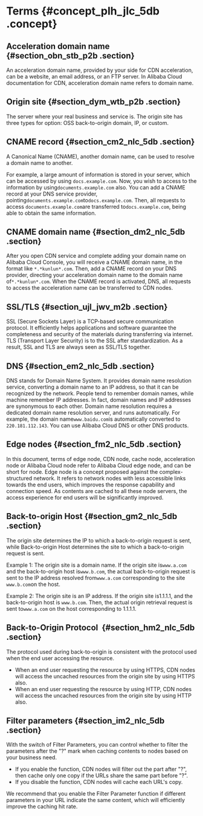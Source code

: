 # Terms {#concept_plh_jlc_5db .concept}

## Acceleration domain name {#section_obn_stb_p2b .section}

An acceleration domain name, provided by your side for CDN acceleration, can be a website, an email address, or an FTP server. In Alibaba Cloud documentation for CDN, acceleration domain name refers to domain name.

## Origin site {#section_dym_wtb_p2b .section}

The server where your real business and service is. The origin site has three types for option: OSS back-to-origin domain, IP, or custom.

## CNAME record {#section_cm2_nlc_5db .section}

A Canonical Name \(CNAME\), another domain name, can be used to resolve a domain name to another.

For example, a large amount of information is stored in your server, which can be accessed by using `docs.example.com`. Now, you wish to access to the information by using`documents.example.com` also. You can add a CNAME record at your DNS service provider, pointing`documents.example.com`to`docs.example.com`. Then, all requests to access `documents.example.com`are transferred to`docs.example.com`, being able to obtain the same information.

## CNAME domain name {#section_dm2_nlc_5db .section}

After you open CDN service and complete adding your domain name on Alibaba Cloud Console, you will receive a CNAME domain name, in the format like `*.*kunlun*.com`. Then, add a CNAME record on your DNS provider, directing your acceleration domain name to the domain name of`*.*kunlun*.com`. When the CNAME record is activated, DNS, all requests to access the acceleration name can be transferred to CDN nodes.

## SSL/TLS {#section_ujl_jwv_m2b .section}

SSL \(Secure Sockets Layer\) is a TCP-based secure communication protocol. It efficiently helps applications and software guarantee the completeness and security of the materials during transferring via internet. TLS \(Transport Layer Security\) is to the SSL after standardization. As a result, SSL and TLS are always seen as SSL/TLS together.

## DNS {#section_em2_nlc_5db .section}

DNS stands for Domain Name System. It provides domain name resolution service, converting a domain name to an IP address, so that it can be recognized by the network. People tend to remember domain names, while machine remember IP addresses. In fact, domain names and IP addresses are synonymous to each other. Domain name resolution requires a dedicated domain name resolution server, and runs automatically. For example, the domain name`www.baidu.com`is automatically converted to `220.181.112.143`. You can use Alibaba Cloud DNS or other DNS products.

## Edge nodes {#section_fm2_nlc_5db .section}

In this document, terms of edge node, CDN node, cache node, acceleration node or Alibaba Cloud node refer to Alibaba Cloud edge node, and can be short for node. Edge node is a concept proposed against the complex-structured network. It refers to network nodes with less accessible links towards the end users, which improves the response capability and connection speed. As contents are cached to all these node servers, the access experience for end users will be significantly improved.

## Back-to-origin Host {#section_gm2_nlc_5db .section}

The origin site determines the IP to which a back-to-origin request is sent, while Back-to-origin Host determines the site to which a back-to-origin request is sent.

Example 1: The origin site is a domain name. If the origin site is`www.a.com` and the back-to-origin host is`www.b.com`, the actual back-to-origin request is sent to the IP address resolved from`www.a.com` corresponding to the site `www.b.com`on the host.

Example 2: The origin site is an IP address. If the origin site is1.1.1.1, and the back-to-origin host is `www.b.com`. Then, the actual origin retrieval request is sent to`www.a.com` on the host corresponding to 1.1.1.1.

## Back-to-Origin Protocol  {#section_hm2_nlc_5db .section}

The protocol used during back-to-origin is consistent with the protocol used when the end user accessing the resource.

-   When an end user requesting the resource by using HTTPS, CDN nodes will access the uncached resources from the origin site by using HTTPS also.
-   When an end user requesting the resource by using HTTP, CDN nodes will access the uncached resources from the origin site by using HTTP also.

## Filter parameters {#section_im2_nlc_5db .section}

With the switch of Filter Parameters, you can control whether to filter the parameters after the "?" mark when caching contents to nodes based on your business need.

-   If you enable the function, CDN nodes will filter out the part after "?", then cache only one copy if the URLs share the same part before "?".
-   If you disable the function, CDN nodes will cache each URL's copy.

We recommend that you enable the Filter Parameter function if different parameters in your URL indicate the same content, which will efficiently improve the caching hit rate.

